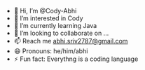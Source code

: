 - 👋 Hi, I’m @Cody-Abhi
- 👀 I’m interested in Cody
- 🌱 I’m currently learning Java
- 💞️ I’m looking to collaborate on ...
- 📫 Reach me abhi.sriv2787@gmail.com 
- 😄 Pronouns: he/him/abhi
- ⚡ Fun fact: Everythng is a coding language

<!---
Cody-Abhi/Cody-Abhi is a ✨ special ✨ repository because its `README.md` (this file) appears on your GitHub profile.
You can click the Preview link to take a look at your changes.
--->
